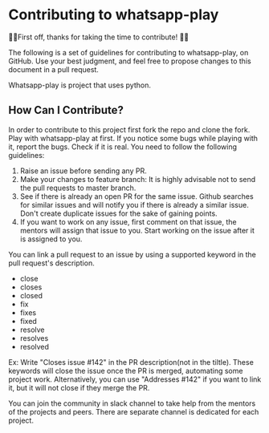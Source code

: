 # Contributing to whatsapp-play

:tada::smiley:First off, thanks for taking the time to contribute! :tada::smiley:

The following is a set of guidelines for contributing to whatsapp-play, on GitHub. Use your best judgment, and feel free to propose changes to this document in a pull request.

Whatsapp-play is project that uses python. 

## How Can I Contribute?
In order to contribute to this project first fork the repo and clone the fork. Play with whatsapp-play at first. If you notice some bugs while playing with it, report the bugs. Check if it is real. You need to follow the following guidelines:
  1. Raise an issue before sending any PR.
  2. Make your changes to feature branch: It is highly advisable not to send the pull requests to master branch.
  3. See if there is already an open PR for the same issue. Github searches for similar issues and will notify you if there is already a similar issue. Don't create duplicate issues for the sake of gaining points.
  4. If you want to work on any issue, first comment on that issue, the mentors will assign that issue to you. Start working on the issue after it is assigned to you.
  
 
 You can link a pull request to an issue by using a supported keyword in the pull request's description.
 * close
 * closes
 * closed
 * fix
 * fixes
 * fixed
 * resolve
 * resolves
 * resolved
 
 Ex: Write "Closes issue #142" in the PR description(not in the tiltle).
 These keywords will close the issue once the PR is merged, automating some project work.
 Alternatively, you can use "Addresses #142" if you want to link it, but it will not close if they merge the PR.
 
 You can join the community in slack channel to take help from the mentors of the projects and peers. There are separate channel is dedicated for each project.
